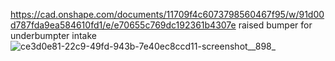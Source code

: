 https://cad.onshape.com/documents/11709f4c6073798560467f95/w/91d00d787fda9ea584610fd1/e/e70655c769dc192361b4307e
raised bumper for underbumpter intake![ce3d0e81-22c9-49fd-943b-7e40ec8ccd11-screenshot__898_](https://github.com/user-attachments/assets/f13f1db7-ab1a-4030-a24b-efa7ebb209f7)
